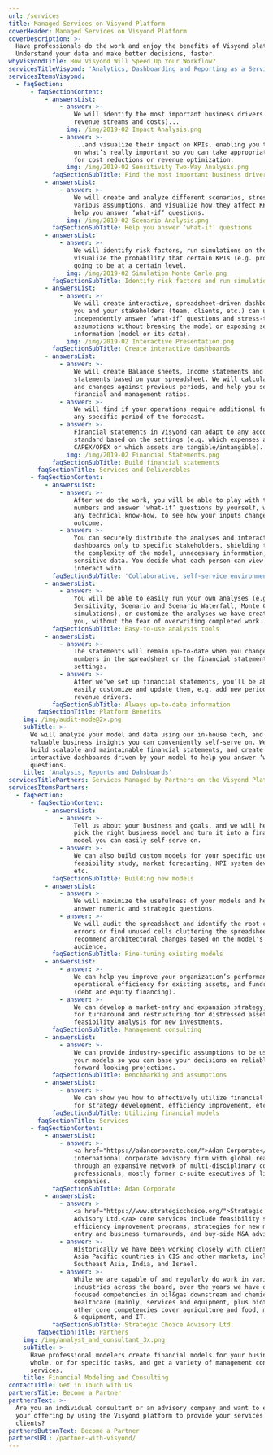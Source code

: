 ```yaml
---
url: /services
title: Managed Services on Visyond Platform
coverHeader: Managed Services on Visyond Platform
coverDescription: >-
  Have professionals do the work and enjoy the benefits of Visyond platform.
  Understand your data and make better decisions, faster.
whyVisyondTitle: How Visyond Will Speed Up Your Workflow?
servicesTitleVisyond: 'Analytics, Dashboarding and Reporting as a Service'
servicesItemsVisyond:
  - faqSection:
      - faqSectionContent:
          - answersList:
              - answer: >-
                  We will identify the most important business drivers (e.g.
                  revenue streams and costs)...
                img: /img/2019-02 Impact Analysis.png
              - answer: >-
                  ...and visualize their impact on KPIs, enabling you to focus
                  on what’s really important so you can take appropriate action
                  for cost reductions or revenue optimization.
                img: /img/2019-02 Sensitivity Two-Way Analysis.png
            faqSectionSubTitle: Find the most important business drivers
          - answersList:
              - answer: >-
                  We will create and analyze different scenarios, stress-test
                  various assumptions, and visualize how they affect KPIs to
                  help you answer ‘what-if’ questions.
                img: /img/2019-02 Scenario Analysis.png
            faqSectionSubTitle: Help you answer ‘what-if’ questions
          - answersList:
              - answer: >-
                  We will identify risk factors, run simulations on them and
                  visualize the probability that certain KPIs (e.g. profits) are
                  going to be at a certain level.
                img: /img/2019-02 Simulation Monte Carlo.png
            faqSectionSubTitle: Identify risk factors and run simulations
          - answersList:
              - answer: >-
                  We will create interactive, spreadsheet-driven dashboards that
                  you and your stakeholders (team, clients, etc.) can use to
                  independently answer ‘what-if’ questions and stress-test
                  assumptions without breaking the model or exposing sensitive
                  information (model or its data).
                img: /img/2019-02 Interactive Presentation.png
            faqSectionSubTitle: Create interactive dashboards
          - answersList:
              - answer: >-
                  We will create Balance sheets, Income statements and Cash flow
                  statements based on your spreadsheet. We will calculate growth
                  and changes against previous periods, and help you set up
                  financial and management ratios.               
              - answer: >-
                  We will find if your operations require additional funding in
                  any specific period of the forecast.
              - answer: >-
                  Financial statements in Visyond can adapt to any accounting
                  standard based on the settings (e.g. which expenses are
                  CAPEX/OPEX or which assets are tangible/intangible).
                img: /img/2019-02 Financial Statements.png
            faqSectionSubTitle: Build financial statements
        faqSectionTitle: Services and Deliverables
      - faqSectionContent:
          - answersList:
              - answer: >-
                  After we do the work, you will be able to play with the
                  numbers and answer ‘what-if’ questions by yourself, without
                  any technical know-how, to see how your inputs change the
                  outcome.
              - answer: >-
                  You can securely distribute the analyses and interactive
                  dashboards only to specific stakeholders, shielding them from
                  the complexity of the model, unnecessary information, or
                  sensitive data. You decide what each person can view or
                  interact with.
            faqSectionSubTitle: 'Collaborative, self-service environment'
          - answersList:
              - answer: >-
                  You will be able to easily run your own analyses (e.g.
                  Sensitivity, Scenario and Scenario Waterfall, Monte Carlo
                  simulations), or customize the analyses we have created for
                  you, without the fear of overwriting completed work.
            faqSectionSubTitle: Easy-to-use analysis tools
          - answersList:
              - answer: >-
                  The statements will remain up-to-date when you change the
                  numbers in the spreadsheet or the financial statements
                  settings.
              - answer: >-
                  After we’ve set up financial statements, you’ll be able to
                  easily customize and update them, e.g. add new periods, or new
                  revenue drivers.
            faqSectionSubTitle: Always up-to-date information
        faqSectionTitle: Platform Benefits
    img: /img/audit-mode@2x.png
    subTitle: >-
      We will analyze your model and data using our in-house tech, and deliver
      valuable business insights you can conveniently self-serve on. We can also
      build scalable and maintainable financial statements, and create
      interactive dashboards driven by your model to help you answer ‘what-if’
      questions.
    title: 'Analysis, Reports and Dahsboards'
servicesTitlePartners: Services Managed by Partners on the Visyond Platform
servicesItemsPartners:
  - faqSection:
      - faqSectionContent:
          - answersList:
              - answer: >-
                  Tell us about your business and goals, and we will help you
                  pick the right business model and turn it into a financial
                  model you can easily self-serve on.
              - answer: >-
                  We can also build custom models for your specific use-case:
                  feasibility study, market forecasting, KPI system development,
                  etc.
            faqSectionSubTitle: Building new models
          - answersList:
              - answer: >-
                  We will maximize the usefulness of your models and help you
                  answer numeric and strategic questions.
              - answer: >-
                  We will audit the spreadsheet and identify the root causes of
                  errors or find unused cells cluttering the spreadsheet, and
                  recommend architectural changes based on the model's goal and
                  audience.
            faqSectionSubTitle: Fine-tuning existing models
          - answersList:
              - answer: >-
                  We can help you improve your organization’s performance,
                  operational efficiency for existing assets, and fundraising
                  (debt and equity financing).
              - answer: >-
                  We can develop a market-entry and expansion strategy, a plan
                  for turnaround and restructuring for distressed assets,
                  feasibility analysis for new investments.
            faqSectionSubTitle: Management consulting
          - answersList:
              - answer: >-
                  We can provide industry-specific assumptions to be used in
                  your models so you can base your decisions on reliable
                  forward-looking projections.
            faqSectionSubTitle: Benchmarking and assumptions
          - answersList:
              - answer: >-
                  We can show you how to effectively utilize financial models
                  for strategy development, efficiency improvement, etc.
            faqSectionSubTitle: Utilizing financial models
        faqSectionTitle: Services
      - faqSectionContent:
          - answersList:
              - answer: >-
                  <a href="https://adancorporate.com/">Adan Corporate</a> is an
                  international corporate advisory firm with global reach
                  through an expansive network of multi-disciplinary corporate
                  professionals, mostly former c-suite executives of listed
                  companies.
            faqSectionSubTitle: Adan Corporate
          - answersList:
              - answer: >-
                  <a href="https://www.strategicchoice.org/">Strategic Choice
                  Advisory Ltd.</a> core services include feasibility studies,
                  efficiency improvement programs, strategies for new market
                  entry and business turnarounds, and buy-side M&A advisory.
              - answer: >-
                  Historically we have been working closely with clients from
                  Asia Pacific countries in CIS and other markets, including
                  Southeast Asia, India, and Israel.
              - answer: >-
                  While we are capable of and regularly do work in various
                  industries across the board, over the years we have developed
                  focused competencies in oil&gas downstream and chemicals, and
                  healthcare (mainly, services and equipment, plus biotech). Our
                  other core competencies cover agriculture and food, machinery
                  & equipment, and IT.
            faqSectionSubTitle: Strategic Choice Advisory Ltd.
        faqSectionTitle: Partners
    img: /img/analyst_and_consultant_3x.png
    subTitle: >-
      Have professional modelers create financial models for your business as a
      whole, or for specific tasks, and get a variety of management consulting
      services.
    title: Financial Modeling and Consulting
contactTitle: Get in Touch with Us
partnersTitle: Become a Partner
partnersText: >-
  Are you an individual consultant or an advisory company and want to expand
  your offering by using the Visyond platform to provide your services to our
  clients? 
partnersButtonText: Become a Partner
partnersURL: /partner-with-visyond/
---
```


